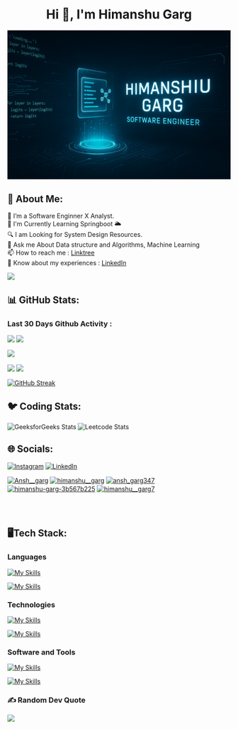 <h1 align="center">Hi 👋, I'm Himanshu Garg</h1>


![logo](https://github.com/himanshu062/himanshu062/blob/main/gitban.jpg)
## 💫 About Me:
 🔭 I’m a Software Enginner X Analyst.<br/>
 🌱 I'm  Currently Learning Springboot 🌥️<br/>
 🔍 I am Looking for System Design Resources. <br/>
 💬 Ask me About  Data structure and Algorithms, Machine Learning <br/>
 📫 How to reach me : [Linktree](https://linktr.ee/himanshu__garg)<br/>
 📄 Know about my experiences : [LinkedIn](https://www.linkedin.com/in/himanshu-garg-3b567b225/)<br/>

<img align="left" width="400" src="[(https://pin.it/5h3urp4)](https://www.google.com/url?sa=i&url=https%3A%2F%2Fwww.wallpaperflare.com%2Fsearch%3Fwallpaper%3Dcoder&psig=AOvVaw1pQKPdIbMJO1YPajaWWDo_&ust=1673364537857000&source=images&cd=vfe&ved=0CA8QjRxqFwoTCOjC3-DmuvwCFQAAAAAdAAAAABAR)">

</br>

## 📊 GitHub Stats:

### Last 30 Days Github Activity :
![](https://github-readme-activity-graph.vercel.app/graph?username=himanshu062&bg_color=21232a&color=a8eeff&line=61dafb&point=f0fcff&area=true&hide_border=false)
![](http://github-profile-summary-cards.vercel.app/api/cards/profile-details?username=himanshu062&theme=github_dark)

![](https://github-readme-stats-eight-theta.vercel.app/api/top-langs/?username=himanshu062&layout=compact&langs_count=5&&theme=react)

![](http://github-profile-summary-cards.vercel.app/api/cards/stats?username=himanshu062&theme=github_dark)
![](http://github-profile-summary-cards.vercel.app/api/cards/productive-time?username=himanshu062&theme=github_dark&utcOffset=8)

[![GitHub Streak](https://streak-stats.demolab.com/?user=himanshu062)](https://git.io/streak-stats)

## 🐦 Coding Stats:
![GeeksforGeeks Stats](https://geeks-for-geeks-stats-api.vercel.app/?userName=himanshu__garg)
![Leetcode Stats](https://leetcard.jacoblin.cool/Ansh__garg)


## 🌐 Socials:
[![Instagram](https://img.shields.io/badge/Instagram-%23E4405F.svg?logo=Instagram&logoColor=white)](https://instagram.com/himanshu__garg7) [![LinkedIn](https://img.shields.io/badge/LinkedIn-%230077B5.svg?logo=linkedin&logoColor=white)](https://www.linkedin.com/in/himanshu-garg-3b567b225/) 
<p align="left">
<a href="https://www.leetcode.com/Ansh__garg" target="blank"><img align="center" src="https://raw.githubusercontent.com/rahuldkjain/github-profile-readme-generator/master/src/images/icons/Social/leet-code.svg" alt="Ansh__garg" height="30" width="40" /></a>
<a href="https://auth.geeksforgeeks.org/user/himanshu__garg" target="blank"><img align="center" src="https://raw.githubusercontent.com/rahuldkjain/github-profile-readme-generator/master/src/images/icons/Social/geeks-for-geeks.svg" alt="himanshu__garg" height="30" width="40" /></a>
<a href="https://www.hackerrank.com/ansh_garg347" target="blank"><img align="center" src="https://raw.githubusercontent.com/rahuldkjain/github-profile-readme-generator/master/src/images/icons/Social/hackerrank.svg" alt="ansh_garg347" height="30" width="40" /></a>
<a href="https://linkedin.com/in/himanshu-garg-3b567b225" target="blank"><img align="center" src="https://raw.githubusercontent.com/rahuldkjain/github-profile-readme-generator/master/src/images/icons/Social/linked-in-alt.svg" alt="himanshu-garg-3b567b225" height="30" width="40" /></a>
<a href="https://instagram.com/himanshu__garg7" target="blank"><img align="center" src="https://raw.githubusercontent.com/rahuldkjain/github-profile-readme-generator/master/src/images/icons/Social/instagram.svg" alt="himanshu__garg7" height="30" width="40" /></a>

</p>

</br>
</br>

## 🖥️Tech Stack:
<p></p>

<h3 align="left">Languages</h3>

[![My Skills](https://skillicons.dev/icons?i=java,python,cpp,c&theme=dark)](https://skillicons.dev)

[![My Skills](https://skillicons.dev/icons?i=mysql,html,css,js&theme=dark)](https://skillicons.dev)

<h3 align="left">Technologies</h3>

[![My Skills](https://skillicons.dev/icons?i=azure,maven,opencv&theme=dark)](https://skillicons.dev)

[![My Skills](https://skillicons.dev/icons?i=sklearn,vercel,tensorflow&theme=dark)](https://skillicons.dev)

<h3 align="left">Software and Tools</h3>

[![My Skills](https://skillicons.dev/icons?i=git,github,anaconda,eclipse&theme=dark)](https://skillicons.dev)

[![My Skills](https://skillicons.dev/icons?i=vscode,idea,replit,discord&theme=dark)](https://skillicons.dev)



### ✍️ Random Dev Quote
![](https://quotes-github-readme.vercel.app/api?type=vetical&theme=radical)
